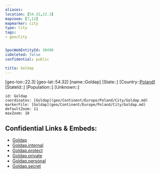 ```yaml
---
aliases: 
location: [54.32,22.3]
mapzoom: [7,12] 
mapmarker: city 
type: City
tags:
- geo/City


SpocWebEntityId: 30490
isDeleted: false
confidential: public

title: Goldap
---
```

[geo-lon::22.3]
[geo-lat::54.32]
[name::Goldap]
[State::]
[Country::[Poland](geo/Continent/Europe/Poland.md)]
[StateId::]
[Population::]
[Unknown::]


```leaflet
id: Goldap
coordinates: [Goldap](geo/Continent/Europe/Poland/City/Goldap.md)
markerFile: [Goldap](geo/Continent/Europe/Poland/City/Goldap.md)
defaultZoom: 11 
maxZoom: 18
```


## Confidential Links & Embeds: 
- [Goldap](../../../../../../_public/geo/Continent/Europe/Poland/City/Goldap.md) 
- [Goldap.internal](../../../../../../_internal/geo/Continent/Europe/Poland/City/Goldap.internal.md) 
- [Goldap.protect](../../../../../../_protect/geo/Continent/Europe/Poland/City/Goldap.protect.md) 
- [Goldap.private](../../../../../../_private/geo/Continent/Europe/Poland/City/Goldap.private.md) 
- [Goldap.personal](../../../../../../_personal/geo/Continent/Europe/Poland/City/Goldap.personal.md) 
- [Goldap.secret](../../../../../../_secret/geo/Continent/Europe/Poland/City/Goldap.secret.md) 
